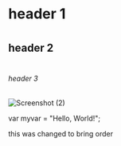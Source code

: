 # <h1> header 1
# <h2> header 2
# <h6> header 3













![Screenshot (2)](https://github.com/user-attachments/assets/7a121950-1b8d-45b8-a264-ec9f0f4bd1f4)




var myvar = "Hello, World!";

this was changed to bring order
